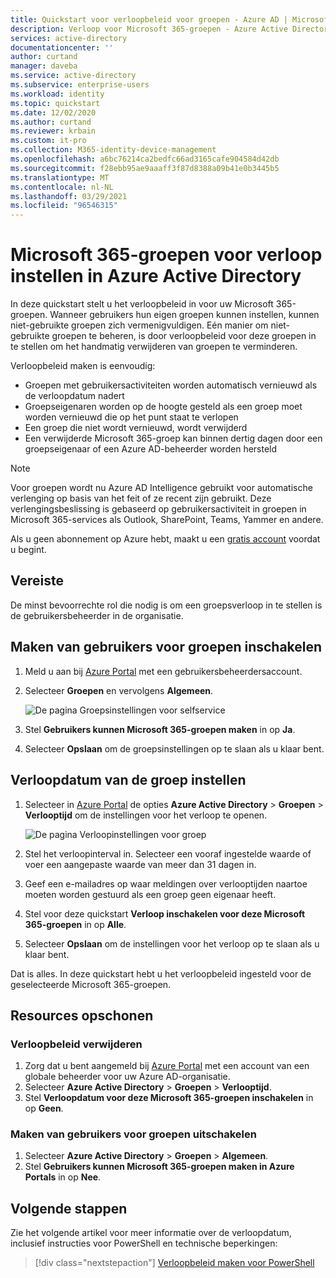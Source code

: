 ```yaml
---
title: Quickstart voor verloopbeleid voor groepen - Azure AD | Microsoft Docs
description: Verloop voor Microsoft 365-groepen - Azure Active Directory
services: active-directory
documentationcenter: ''
author: curtand
manager: daveba
ms.service: active-directory
ms.subservice: enterprise-users
ms.workload: identity
ms.topic: quickstart
ms.date: 12/02/2020
ms.author: curtand
ms.reviewer: krbain
ms.custom: it-pro
ms.collection: M365-identity-device-management
ms.openlocfilehash: a6bc76214ca2bedfc66ad3165cafe904584d42db
ms.sourcegitcommit: f28ebb95ae9aaaff3f87d8388a09b41e0b3445b5
ms.translationtype: MT
ms.contentlocale: nl-NL
ms.lasthandoff: 03/29/2021
ms.locfileid: "96546315"
---
```

# <a name="quickstart-set-microsoft-365-groups-to-expire-in-azure-active-directory"></a>Microsoft 365-groepen voor verloop instellen in Azure Active Directory

In deze quickstart stelt u het verloopbeleid in voor uw Microsoft 365-groepen. Wanneer gebruikers hun eigen groepen kunnen instellen, kunnen niet-gebruikte groepen zich vermenigvuldigen. Eén manier om niet-gebruikte groepen te beheren, is door verloopbeleid voor deze groepen in te stellen om het handmatig verwijderen van groepen te verminderen.

Verloopbeleid maken is eenvoudig:

- Groepen met gebruikersactiviteiten worden automatisch vernieuwd als de verloopdatum nadert
- Groepseigenaren worden op de hoogte gesteld als een groep moet worden vernieuwd die op het punt staat te verlopen
- Een groep die niet wordt vernieuwd, wordt verwijderd
- Een verwijderde Microsoft 365-groep kan binnen dertig dagen door een groepseigenaar of een Azure AD-beheerder worden hersteld

> [!NOTE]
> Voor groepen wordt nu Azure AD Intelligence gebruikt voor automatische verlenging op basis van het feit of ze recent zijn gebruikt. Deze verlengingsbeslissing is gebaseerd op gebruikersactiviteit in groepen in Microsoft 365-services als Outlook, SharePoint, Teams, Yammer en andere.

Als u geen abonnement op Azure hebt, maakt u een [gratis account](https://azure.microsoft.com/free/) voordat u begint.

## <a name="prerequisite"></a>Vereiste

 De minst bevoorrechte rol die nodig is om een groepsverloop in te stellen is de gebruikersbeheerder in de organisatie.

## <a name="turn-on-user-creation-for-groups"></a>Maken van gebruikers voor groepen inschakelen

1. Meld u aan bij [Azure Portal](https://portal.azure.com) met een gebruikersbeheerdersaccount.

2. Selecteer **Groepen** en vervolgens **Algemeen**.
  
   ![De pagina Groepsinstellingen voor selfservice](./media/groups-quickstart-expiration/self-service-settings.png)

3. Stel **Gebruikers kunnen Microsoft 365-groepen maken** in op **Ja**.

4. Selecteer **Opslaan** om de groepsinstellingen op te slaan als u klaar bent.

## <a name="set-group-expiration"></a>Verloopdatum van de groep instellen

1. Selecteer in [Azure Portal](https://portal.azure.com) de opties **Azure Active Directory** > **Groepen** > **Verlooptijd** om de instellingen voor het verloop te openen.
  
   ![De pagina Verloopinstellingen voor groep](./media/groups-quickstart-expiration/expiration-settings.png)

2. Stel het verloopinterval in. Selecteer een vooraf ingestelde waarde of voer een aangepaste waarde van meer dan 31 dagen in. 

3. Geef een e-mailadres op waar meldingen over verlooptijden naartoe moeten worden gestuurd als een groep geen eigenaar heeft.

4. Stel voor deze quickstart **Verloop inschakelen voor deze Microsoft 365-groepen** in op **Alle**.

5. Selecteer **Opslaan** om de instellingen voor het verloop op te slaan als u klaar bent.

Dat is alles. In deze quickstart hebt u het verloopbeleid ingesteld voor de geselecteerde Microsoft 365-groepen.

## <a name="clean-up-resources"></a>Resources opschonen

### <a name="to-remove-the-expiration-policy"></a>Verloopbeleid verwijderen

1. Zorg dat u bent aangemeld bij [Azure Portal](https://portal.azure.com) met een account van een globale beheerder voor uw Azure AD-organisatie.
2. Selecteer **Azure Active Directory** > **Groepen** > **Verlooptijd**.
3. Stel **Verloopdatum voor deze Microsoft 365-groepen inschakelen** in op **Geen**.

### <a name="to-turn-off-user-creation-for-groups"></a>Maken van gebruikers voor groepen uitschakelen

1. Selecteer **Azure Active Directory** > **Groepen** > **Algemeen**. 
2. Stel **Gebruikers kunnen Microsoft 365-groepen maken in Azure Portals** in op **Nee**.

## <a name="next-steps"></a>Volgende stappen

Zie het volgende artikel voor meer informatie over de verloopdatum, inclusief instructies voor PowerShell en technische beperkingen:

> [!div class="nextstepaction"]
> [Verloopbeleid maken voor PowerShell](groups-lifecycle.md)
